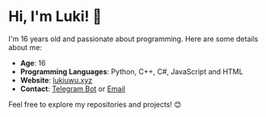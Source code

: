 # Hi, I'm Luki! 👋

I'm 16 years old and passionate about programming. Here are some details about me:

- **Age**: 16
- **Programming Languages**: Python, C++, C#, JavaScript and HTML
- **Website**: [lukiuwu.xyz](https://lukiuwu.xyz)
- **Contact**: [Telegram Bot](https://t.me/lukiuwu_bot) or [Email](mail://luki@lukiuwu.xyz)

Feel free to explore my repositories and projects! 😊
